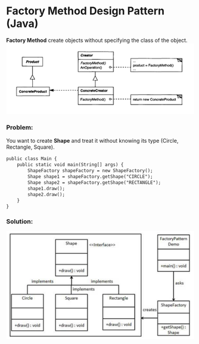 # Factory Method Design Pattern (Java)
**Factory Method** create objects without specifying the class of the object.
![](https://github.com/shamy1st/design-pattern-factory/blob/main/uml.png)

### Problem:
You want to create **Shape** and treat it without knowing its type (Circle, Rectangle, Square).

    public class Main {
        public static void main(String[] args) {
            ShapeFactory shapeFactory = new ShapeFactory();
            Shape shape1 = shapeFactory.getShape("CIRCLE");
            Shape shape2 = shapeFactory.getShape("RECTANGLE");
            shape1.draw();
            shape2.draw();
        }
    }
### Solution:
![](https://github.com/shamy1st/design-pattern-factory/blob/main/uml-solution.png)
